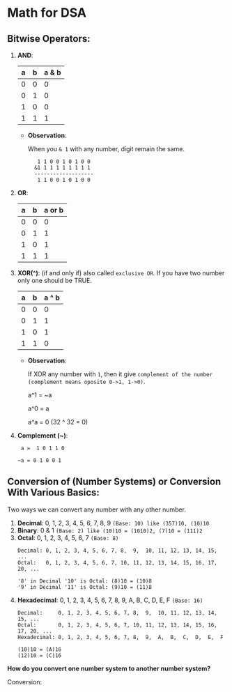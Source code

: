 # Math for DSA
## Bitwise Operators:
1. **AND**: 

    | a | b | a & b |
    |---|---|-------|
    | 0 | 0 | 0     |
    | 0 | 1 | 0     |
    | 1 | 0 | 0     |
    | 1 | 1 | 1     |
   * **Observation**:
   
     When you `& 1` with any number, digit remain the same.
     ```
        1 1 0 0 1 0 1 0 0
       &1 1 1 1 1 1 1 1 1
       -------------------
        1 1 0 0 1 0 1 0 0
     ```
2. **OR**:

    | a | b | a or b |
    |---|---|--------|
    | 0 | 0 | 0      |
    | 0 | 1 | 1      |
    | 1 | 0 | 1      |
    | 1 | 1 | 1      |
3. **XOR(^)**: (if and only if) also called `exclusive OR`. If you have two number only one should be TRUE.

    | a | b | a ^ b |
    |---|---|-------|
    | 0 | 0 | 0     |
    | 0 | 1 | 1     |
    | 1 | 0 | 1     |
    | 1 | 1 | 0     |
   * **Observation**:
   
     If XOR any number with `1`, then it give `complement of the number (complement means oposite 0->1, 1->0)`.
     
     a^1 = ~a
   
     a^0 = a
   
     a^a = 0 (32 ^ 32 = 0)
4. **Complement (~)**:
   ```
    a =  1 0 1 1 0

   ~a = 0 1 0 0 1
   ```
## Conversion of (Number Systems) or Conversion With Various Basics:
Two ways we can convert any number with any other number.
1. **Decimal**: 0, 1, 2, 3, 4, 5, 6, 7, 8, 9 `(Base: 10) like (357)10, (10)10`
2. **Binary**: 0 & 1 `(Base: 2) like (10)10 = (1010)2, (7)10 = (111)2`
3. **Octal**: 0, 1, 2, 3, 4, 5, 6, 7 `(Base: 8)`
   ```commandline
   Decimal: 0, 1, 2, 3, 4, 5, 6, 7, 8,  9,  10, 11, 12, 13, 14, 15, ...
   Octal:   0, 1, 2, 3, 4, 5, 6, 7, 10, 11, 12, 13, 14, 15, 16, 17, 20, ...
   
   '8' in Decimal '10' is Octal: (8)10 = (10)8
   '9' in Decimal '11' is Octal: (9)10 = (11)8
   ```
4. **Hexadecimal**: 0, 1, 2, 3, 4, 5, 6, 7, 8, 9, A, B, C, D, E, F `(Base: 16)`
   ```commandline
   Decimal:     0, 1, 2, 3, 4, 5, 6, 7, 8,  9,  10, 11, 12, 13, 14, 15, ...
   Octal:       0, 1, 2, 3, 4, 5, 6, 7, 10, 11, 12, 13, 14, 15, 16, 17, 20, ...
   Hexadecimal: 0, 1, 2, 3, 4, 5, 6, 7, 8,  9,  A,  B,  C,  D,  E,  F 
   
   (10)10 = (A)16
   (12)10 = (C)16
   ```
**How do you convert one number system to another number system?**

Conversion: